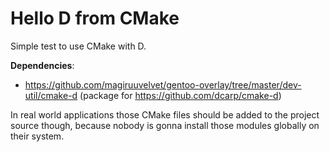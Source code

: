 # Hello D from CMake

Simple test to use CMake with D.

**Dependencies**:

 - https://github.com/magiruuvelvet/gentoo-overlay/tree/master/dev-util/cmake-d (package for https://github.com/dcarp/cmake-d)


In real world applications those CMake files should be added to the project source though,
because nobody is gonna install those modules globally on their system.
